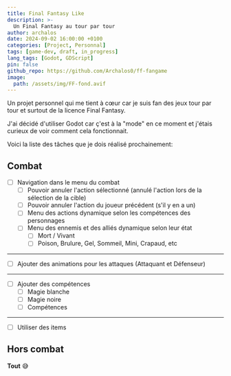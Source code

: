 ```yaml
---
title: Final Fantasy Like
description: >-
  Un Final Fantasy au tour par tour
author: archalos
date: 2024-09-02 16:00:00 +0100
categories: [Project, Personnal]
tags: [game-dev, draft, in_progress]
lang_tags: [Godot, GDScript]
pin: false
github_repo: https://github.com/Archalos0/ff-fangame
image:
  path: /assets/img/FF-fond.avif
---
```


Un projet personnel qui me tient à cœur car je suis fan des jeux tour par tour et surtout de la licence Final Fantasy.

J'ai décidé d'utiliser Godot car ç'est à la "mode" en ce moment et j'étais curieux de voir comment cela fonctionnait.

Voici la liste des tâches que je dois réalisé prochainement: 

## Combat 
- [ ] Navigation dans le menu du combat
  - [ ] Pouvoir annuler l'action sélectionné (annulé l'action lors de la sélection de la cible)
  - [ ] Pouvoir annuler l'action du joueur précédent (s'il y en a un) 
  - [ ] Menu des actions dynamique selon les compétences des personnages
  - [ ] Menu des ennemis et des alliés dynamique selon leur état
    - [ ] Mort / Vivant
    - [ ] Poison, Brulure, Gel, Sommeil, Mini, Crapaud, etc

***

- [ ] Ajouter des animations pour les attaques (Attaquant et Défenseur)

***

- [ ] Ajouter des compétences
  - [ ] Magie blanche
  - [ ] Magie noire
  - [ ] Compétences

***

- [ ] Utiliser des items

## Hors combat

**Tout** 😅

